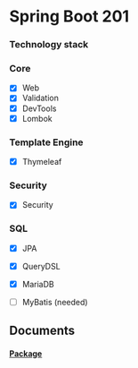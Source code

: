 # Spring Boot 201

### Technology stack 

### Core

- [x] Web
- [x] Validation
- [x] DevTools
- [x] Lombok

### Template Engine

- [x] Thymeleaf

### Security

- [x] Security

### SQL

- [x] JPA
- [x] QueryDSL
- [x] MariaDB
- [ ] MyBatis (needed)


## Documents

#### [Package](docs/package.md)